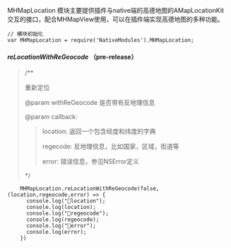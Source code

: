
MHMapLocation 模块主要提供插件与native端的高德地图的AMapLocationKit交互的接口，配合MHMapView使用，可以在插件端实现高德地图的多种功能。

```
// 模块初始化
var MHMapLocation = require('NativeModules').MHMapLocation;
```
#### *reLocationWithReGeocode*  （pre-release）
>
> /**
> 
>重新定位
>
> @param withReGeocode 是否带有反地理信息
> 
> @param callback: 
> >location: 返回一个包含经度和纬度的字典
> >
> >regecode: 反地理信息，比如国家，区域，街道等
> >
> >error: 错误信息，参见NSError定义
> >
>
>  */
 
  
  ```
      MHMapLocation.reLocationWithReGeocode(false,(location,regeocode,error) => {
        console.log("🔴location");
        console.log(location);
        console.log("🔴regeocode");
        console.log(regeocode);
        console.log("🔴error");
        console.log(error);
      })
      
  ```
  